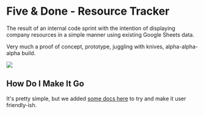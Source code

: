 # Five & Done - Resource Tracker

The result of an internal code sprint with the intention of displaying company resources in a simple manner using existing Google Sheets data. 

Very much a proof of concept, prototype, juggling with knives, alpha-alpha-alpha build.

![][front-end-demo]

## How Do I Make It Go

It's pretty simple, but we added [some docs here](./docs/README.md) to try and make it user friendly-ish.

[front-end-demo]: /docs/imgs/front-end-demo.png
